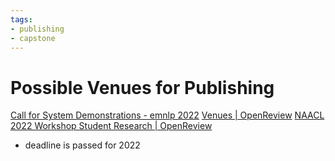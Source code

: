 ```yaml
---
tags: 
- publishing
- capstone
---
```


# Possible Venues for Publishing
[Call for System Demonstrations - emnlp 2022](https://2022.emnlp.org/calls/System_Demonstrations/)
[Venues | OpenReview](https://openreview.net/)
[NAACL 2022 Workshop Student Research | OpenReview](https://openreview.net/group?id=aclweb.org/NAACL/2022/Workshop/Student_Research&referrer=%5BHomepage%5D(%2F)#accept)
- deadline is passed for 2022
